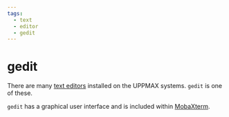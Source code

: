 ```yaml
---
tags:
  - text
  - editor
  - gedit
---
```


# gedit

There are many [text editors](text_editors.md)
installed on the UPPMAX systems.
`gedit` is one of these.

`gedit` has a graphical user interface
and is included within [MobaXterm](mobaxterm.md).
